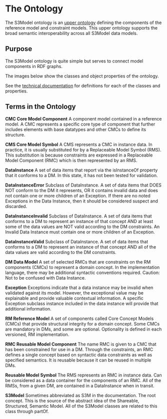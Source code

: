 # The Ontology

The S3Model ontology is an [upper ontology](https://s3model.com/specifications/docs/glossary.html#upper-ontology) defining the components of the reference model and constraint models. This upper ontology supports the broad semantic interoperability across all S3Model data models.

## Purpose

The S3Model ontology is quite simple but serves to connect model components in RDF graphs.

The images below show the classes and object properties of the ontology.

See the [technical documentation](https://s3model.com/specifications/docs/abstract_model.html) for definitions for each of the classes and properties.

## Terms in the Ontology

**CMC Core Model Component** A component model contained in a reference model. A CMC represents a specific core type of component that further includes elements with base datatypes and other CMCs to define its structure.

**CMS Core Model Symbol** A CMS represents a CMC in instance data. In practice, it is usually substituted for by a Replaceable Model Symbol (RMS). This substitution is because constraints are expressed in a Replaceable Model Component (RMC) which is then represented by an RMS.

**DataInstance** A set of data items that report via the isInstanceOf property that it conforms to a DM. In this state, it has not been tested for validation.

**DataInstanceError** Subclass of DataInstance. A set of data items that DOES NOT conform to the DM it represents, OR it contains invalid data and does not contain one or more children of an Exception. If there are no noted Exceptions in the Data Instance, then it should be considered suspect and discarded.

**DataInstanceInvalid** Subclass of DataInstance. A set of data items that conforms to a DM to represent an instance of that concept AND at least some of the data values are NOT valid according to the DM constraints. An Invalid Data Instance must contain one or more children of an Exception.

**DataInstanceValid** Subclass of DataInstance. A set of data items that conforms to a DM to represent an instance of that concept AND all of the data values are valid according to the DM constraints.

**DM Data Model** A set of selected RMCs that are constraints on the RM components (CMCs) to represent a domain concept. In the implementation language, there may be additional syntactic conventions required. Caution: Not to be confused with Data Instance.

**Exception** Exceptions indicate that a data instance may be invalid when validated against its model. However, the exceptional value may be explainable and provide valuable contextual information. A specific Exception subclass instance included in the data instance will provide that additional information.

**RM Reference Model** A set of components called Core Concept Models (CMCs) that provide structural integrity for a domain concept. Some CMCs are mandatory in DMs, and some are optional. Optionality is defined in each versioned, RM implementation.

**RMC Reusable Model Component** The name RMC is given to a CMC that has been constrained for use in a DM. Through the constraints, an RMC defines a single concept based on syntactic data constraints as well as specified semantics. It is reusable because it can be reused in multiple DMs.

**Reusable Model Symbol** The RMS represents an RMC in instance data. Can be considered as a data container for the components of an RMC. All of the RMSs, from a given DM, are contained in a DataInstance when in transit.

**S3Model** Sometimes abbreviated as S3M in the documentation. The root concept. This is the source of the abstract idea of the Shareable, Structured, Semantic Model. All of the S3Model classes are related to this class through partOf.
